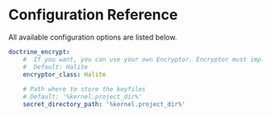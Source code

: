 # Configuration Reference

All available configuration options are listed below.

``` yaml
doctrine_encrypt:
    #  If you want, you can use your own Encryptor. Encryptor must implements EncryptorInterface interface
    #  Default: Halite
    encryptor_class: Halite
    
    # Path where to store the keyfiles
    # Default: '%kernel.project_dir%'
    secret_directory_path: '%kernel.project_dir%'   
```

